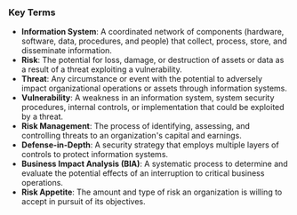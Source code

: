 ### Key Terms

- **Information System**: A coordinated network of components (hardware, software, data, procedures, and people) that collect, process, store, and disseminate information.
- **Risk**: The potential for loss, damage, or destruction of assets or data as a result of a threat exploiting a vulnerability.
- **Threat**: Any circumstance or event with the potential to adversely impact organizational operations or assets through information systems.
- **Vulnerability**: A weakness in an information system, system security procedures, internal controls, or implementation that could be exploited by a threat.
- **Risk Management**: The process of identifying, assessing, and controlling threats to an organization's capital and earnings.
- **Defense-in-Depth**: A security strategy that employs multiple layers of controls to protect information systems.
- **Business Impact Analysis (BIA)**: A systematic process to determine and evaluate the potential effects of an interruption to critical business operations.
- **Risk Appetite**: The amount and type of risk an organization is willing to accept in pursuit of its objectives.

